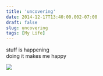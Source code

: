 ```yaml
---
title: 'uncovering'
date: 2014-12-17T13:40:00.002-07:00
draft: false
slug: uncovering
tags: [My Life]
---
```


stuff is happening  
doing it makes me happy  
  

![](/images/blog/legacy/DSC07456b.jpg)